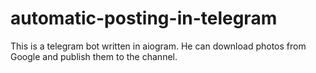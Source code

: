 # automatic-posting-in-telegram
This is a telegram bot written in aiogram. He can download photos from Google and publish them to the channel.
